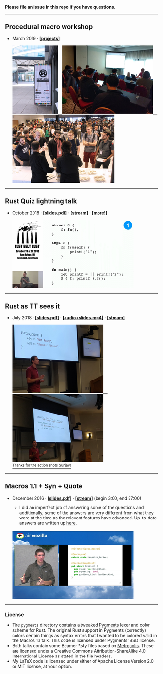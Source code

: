 **Please file an issue in this repo if you have questions.**

---

## Procedural macro workshop

- March 2019
&middot;
[**\[projects\]**][latam-projects]

  <a href="https://github.com/dtolnay/proc-macro-workshop">
  <img width="150" height="225" src="https://raw.githubusercontent.com/dtolnay/talks/master/2019.03-proc-macro-workshop/photo1.jpg">&emsp;<img width="300" height="225" src="https://raw.githubusercontent.com/dtolnay/talks/master/2019.03-proc-macro-workshop/photo2.jpg">&emsp;<img width="337" height="225" src="https://raw.githubusercontent.com/dtolnay/talks/master/2019.03-proc-macro-workshop/photo3.jpg">
  </a>

[latam-projects]: https://github.com/dtolnay/proc-macro-workshop

---

## Rust Quiz lightning talk

- October 2018
&middot;
[**\[slides.pdf\]**][quiz-slides]
&middot;
[**\[stream\]**][quiz-stream]
&middot;
[**\[more!\]**][quiz-site]

  <a href="https://www.youtube.com/watch?v=QtDj9R6vtA8">
  <img width="400" height="225" src="https://raw.githubusercontent.com/dtolnay/talks/master/2018.10-rust-quiz/photo.jpg">
  </a>

[quiz-slides]: https://github.com/dtolnay/talks/raw/master/2018.10-rust-quiz/rust-quiz.pdf
[quiz-stream]: https://www.youtube.com/watch?v=QtDj9R6vtA8
[quiz-site]: https://dtolnay.github.io/rust-quiz/

---

## Rust as TT sees it

- July 2018
&middot;
[**\[slides.pdf\]**][tt-slides]
&middot;
[**\[audio+slides.mp4\]**][tt-video]
&middot;
[**\[stream\]**][tt-stream]

  <a href="https://twitter.com/Sunjay03/status/1019770900718137345">
  <img width="300" height="225" src="https://raw.githubusercontent.com/dtolnay/talks/master/2018.07-rust-as-tt-sees-it/photo1.jpg">&emsp;<img width="300" height="225" src="https://raw.githubusercontent.com/dtolnay/talks/master/2018.07-rust-as-tt-sees-it/photo2.jpg">
  <br>
  <sup>Thanks for the action shots Sunjay!</sup>
  </a>

[tt-slides]: https://github.com/dtolnay/talks/raw/master/2018.07-rust-as-tt-sees-it/rust-as-tt-sees-it.pdf
[tt-video]: https://github.com/dtolnay/talks/raw/master/2018.07-rust-as-tt-sees-it/rust-as-tt-sees-it.mp4
[tt-stream]: https://vimeo.com/282087016

---

## Macros 1.1 + Syn + Quote

- December 2016
&middot;
[**\[slides.pdf\]**][macros-1.1-slides]
&middot;
[**\[stream\]**][macros-1.1-stream]
(begin 3:00, end 27:00)
  - I did an imperfect job of answering some of the questions and additionally,
    some of the answers are very different from what they were at the time as
    the relevant features have advanced. Up-to-date answers are written up
    [here][macros-1.1-questions].<br><br>

  <a href="https://air.mozilla.org/rust-meetup-december-2016-12-15/">
  <img width="400" height="225" src="https://raw.githubusercontent.com/dtolnay/talks/master/2016.12-macros1.1-syn-quote/photo.jpg">
  </a>

[macros-1.1-slides]: https://github.com/dtolnay/talks/raw/master/2016.12-macros1.1-syn-quote/macros1.1-syn-quote.pdf
[macros-1.1-stream]: https://air.mozilla.org/rust-meetup-december-2016-12-15/
[macros-1.1-questions]: https://github.com/dtolnay/talks/blob/master/2016.12-macros1.1-syn-quote/questions.md

---

### License

- The `pygments` directory contains a tweaked [Pygments] lexer and color scheme
  for Rust. The original Rust support in Pygments (correctly) colors certain
  things as syntax errors that I wanted to be colored valid in the Macros 1.1
  talk. This code is licensed under Pygments' BSD license.
- Both talks contain some Beamer \*.sty files based on [Metropolis]. These are
  licensed under a Creative Commons Attribution-ShareAlike 4.0 International
  License as stated in the file headers.
- My LaTeX code is licensed under either of Apache License Version 2.0 or MIT
  license, at your option.

[Pygments]: http://pygments.org/
[Metropolis]: https://github.com/matze/mtheme
